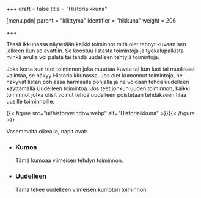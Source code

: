 +++
draft = false
title = "Historiaikkuna"

[menu.pdn]
    parent = "kliittyma"
    identifier = "hikkuna"
    weight = 206

+++

Tässä ikkunassa näytetään kaikki toiminnot mitä olet tehnyt kuvaan sen jälkeen kun se avattiin. Se koostuu listasta toimintoja ja
työkalupalkista minkä avulla voi palata tai tehdä uudelleen tehtyjä toimintoja.

Joka kerta kun teet toiminnon joka muuttaa kuvaa tai kun luot tai muokkaat valintaa, se näkyy Historiaikkunassa. Jos olet kumonnut
toimintoja, ne näkyvät listan pohjassa harmaalla pohjalla ja ne voidaan tehdä uudelleen käyttämällä Uudelleen toimintoa. Jos teet
jonkun uuden toiminnon, kaikki toiminnot jotka olisit voinut tehdä uudelleen poistetaan tehdäkseen tilaa uusille toiminnoille.

{{< figure src="ui/historywindow.webp" alt="Historiaikkuna" >}}{{< /figure >}}

Vasemmalta oikealle, napit ovat:

* ### Kumoa

    Tämä kumoaa viimeisen tehdyn toiminnon.

* ### Uudelleen

    Tämä tekee uudelleen viimeisen kumotun toiminnon.